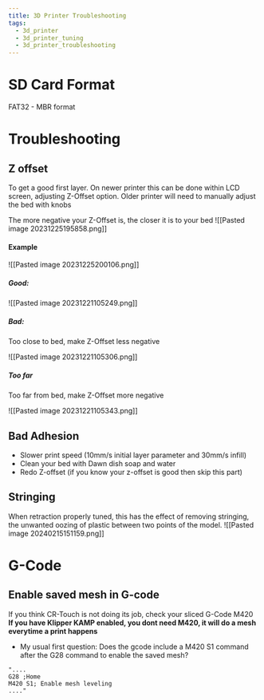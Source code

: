 ```yaml
---
title: 3D Printer Troubleshooting
tags:
  - 3d_printer
  - 3d_printer_tuning
  - 3d_printer_troubleshooting
---
```

# SD Card Format
FAT32 - MBR format
# Troubleshooting
## Z offset
To get a good first layer.
On newer printer this can be done within LCD screen, adjusting Z-Offset option. Older printer will need to manually adjust the bed with knobs

The more negative your Z-Offset is, the closer it is to your bed
![[Pasted image 20231225195858.png]]
#### Example
![[Pasted image 20231225200106.png]]
##### Good:
![[Pasted image 20231221105249.png]]

##### Bad:
Too close to bed, make Z-Offset less negative

![[Pasted image 20231221105306.png]]

##### Too far
Too far from bed, make Z-Offset more negative

![[Pasted image 20231221105343.png]]

## Bad Adhesion
- Slower print speed (10mm/s initial layer parameter and 30mm/s infill)
- Clean your bed with Dawn dish soap and water
- Redo Z-offset (if you know your z-offset is good then skip this part)

## Stringing
When retraction properly tuned, this has the effect of removing stringing, the unwanted oozing of plastic between two points of the model.
![[Pasted image 20240215151159.png]]

# G-Code
## Enable saved mesh in G-code
If you think CR-Touch is not doing its job, check your sliced G-Code M420
__If you have Klipper KAMP enabled, you dont need M420, it will do a mesh everytime a print happens__
- My usual first question: Does the gcode include a M420 S1 command after the G28 command to enable the saved mesh?
```
"....
G28 ;Home
M420 S1; Enable mesh leveling
...."
```
